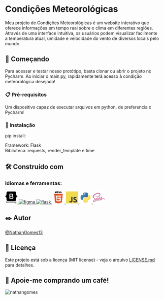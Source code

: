 # Condições Meteorológicas

Meu projeto de Condições Meteorológicas é um website interativo que oferece informações em tempo real sobre o clima em diferentes regiões. Através de uma interface intuitiva, os usuários podem visualizar facilmente a temperatura atual, umidade e velocidade do vento de diversos locais pelo mundo.

## 🚀 Começando

Para acessar e testar nosso protótipo, basta clonar ou abrir o projeto no Pycharm. Ao iniciar o main.py, rapidamente terá acesso à condição meteorológica desejada!

### 📋 Pré-requisitos

Um dispositivo capaz de executar arquivos em python, de preferencia o Pycharm!

### 🔧 Instalação

pip install:

Framework: Flask<br>
Biblioteca: requests, render_template e time

## 🛠️ Construído com

<h3 align="left">Idiomas e ferramentas:</h3>
<p align="left"> <a href="https://getbootstrap.com" target="_blank" rel="noreferrer"> <img src="https://raw.githubusercontent.com/devicons/devicon/master/icons/bootstrap/bootstrap-plain-wordmark.svg" alt="bootstrap" width="40" height="40"/> </a> <a href="https://www.figma.com/" target="_blank" rel="noreferrer"> <img src="https://www.vectorlogo.zone/logos/figma/figma-icon.svg" alt="figma" width="40" height="40"/> </a> <a href="https://flask.palletsprojects.com/" target="_blank" rel="noreferrer"> <img src="https://www.vectorlogo.zone/logos/pocoo_flask/pocoo_flask-icon.svg" alt="flask" width="40" height="40"/> </a> <a href="https://www.w3.org/html/" target="_blank" rel="noreferrer"> <img src="https://raw.githubusercontent.com/devicons/devicon/master/icons/html5/html5-original-wordmark.svg" alt="html5" width="40" height="40"/> </a> <a href="https://developer.mozilla.org/en-US/docs/Web/JavaScript" target="_blank" rel="noreferrer"> <img src="https://raw.githubusercontent.com/devicons/devicon/master/icons/javascript/javascript-original.svg" alt="javascript" width="40" height="40"/> </a> <a href="https://www.python.org" target="_blank" rel="noreferrer"> <img src="https://raw.githubusercontent.com/devicons/devicon/master/icons/python/python-original.svg" alt="python" width="40" height="40"/> </a> <a href="https://sass-lang.com" target="_blank" rel="noreferrer"> <img src="https://raw.githubusercontent.com/devicons/devicon/master/icons/sass/sass-original.svg" alt="sass" width="40" height="40"/> </a> </p>

## ✒️ Autor

[@NathanGomes13 ](https://nathan-gomes.netlify.app/)


## 📄 Licença

Este projeto está sob a licença (MIT license) - veja o arquivo [LICENSE.md](https://github.com/NathanGomes13/Condicoes_Meteorologicas/blob/main/LICENSE) para detalhes.

## 🎁 Apoie-me comprando um café!

<p><a href="https://www.buymeacoffee.com/nathangomes"> <img align="left" src="https://cdn.buymeacoffee.com/buttons/v2/default-yellow.png" height="50" width="210" alt="nathangomes" /></a></p><br><br>
